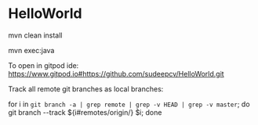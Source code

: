 # HelloWorld

mvn clean install

mvn exec:java

To open in gitpod ide:  https://www.gitpod.io#https://github.com/sudeepcv/HelloWorld.git


Track all remote git branches as local branches:

for i in `git branch -a | grep remote | grep -v HEAD | grep -v master`; do git branch --track ${i#remotes/origin/} $i; done
